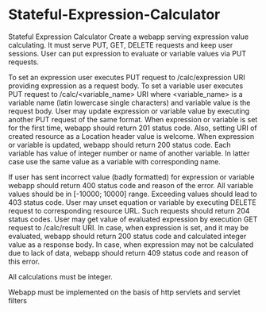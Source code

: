 # Stateful-Expression-Calculator
Stateful Expression Calculator
Create a webapp serving expression value calculating. It must serve PUT, GET, DELETE requests and keep user sessions.
User can put expression to evaluate or variable values via PUT requests.

To set an expression user executes PUT request to /calc/expression URI providing expression as a request body.
To set a variable user executes PUT request to /calc/<variable_name> URI where <variable_name> is a variable name (latin lowercase single characters) and variable value is the request body.
User may update expression or variable value by executing another PUT request of the same format.
When expression or variable is set for the first time, webapp should return 201 status code. Also, setting URI of created resource as a Location header value is welcome.
When expression or variable is updated, webapp should return 200 status code.
Each variable has value of integer number or name of another variable.
In latter case use the same value as a variable with corresponding name.

If user has sent incorrect value (badly formatted) for expression or variable webapp should return 400 status code and reason of the error.
All variable values should be in [-10000; 10000] range. Exceeding values should lead to 403 status code.
User may unset equation or variable by executing DELETE request to corresponding resource URL.
Such requests should return 204 status codes.
User may get value of evaluated expression by execution GET request to /calc/result URI.
In case, when expression is set, and it may be evaluated, webapp should return 200 status code and calculated integer value as a response body.
In case, when expression may not be calculated due to lack of data, webapp should return 409 status code and reason of this error.

All calculations must be integer.

Webapp must be implemented on the basis of http servlets and servlet filters

